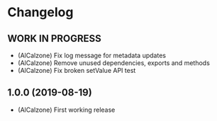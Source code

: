 # Changelog
<!--
	Placeholder for next release:
	## __WORK IN PROGRESS__
-->

## __WORK IN PROGRESS__
* (AlCalzone) Fix log message for metadata updates
* (AlCalzone) Remove unused dependencies, exports and methods
* (AlCalzone) Fix broken setValue API test

## 1.0.0 (2019-08-19)
* (AlCalzone) First working release
